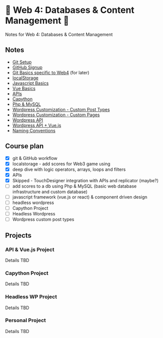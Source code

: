 # :wave: Web 4: Databases &amp; Content Management :wave:

Notes for Web 4: Databases &amp; Content Management

## Notes

- [Git Setup](notes/git.md)
- [GitHub Signup](https://github.com/582Multimedia/GitHub-signup)
- [Git Basics specific to Web4](https://github.com/582Multimedia/git-basics) (for later)
- [localStorage](notes/localstorage.md)
- [Javascript Basics](https://github.com/582Multimedia/js-basics)
- [Vue Basics](notes/vuejs.md)
- [APIs](notes/api.md)
- [Capython](notes/capython.md)
- [Php & MySQL](notes/php-mysql.md)
- [Wordpress Customization - Custom Post Types](notes/wp-custom-post-type.md)
- [Wordpress Customization - Custom Pages](notes/wp-custom-page.md)
- [Wordpress API](notes/wp-api-headless.md)
- [Wordpress API + Vue.js](notes/wp-api-vuejs.md)
- [Naming Conventions](notes/naming-conventions.md)

## Course plan

- [x] git & GitHub workflow
- [x] localstorage - add scores for Web3 game using
- [x] deep dive with logic operators, arrays, loops and filters
- [x] APIs
- [x] Skipped - TouchDesigner integration with APIs and replicator (maybe?)
- [ ] add scores to a db using Php & MySQL (basic web database infrastructure and custom database)
- [ ] javascript framework (vue.js or react) & component driven design
- [ ] headless wordpress
- [ ] Capython Project
- [ ] Headless Wordpress
- [ ] Wordpress custom post types

## Projects

### API & Vue.js Project

Details TBD

### Capython Project

Details TBD

### Headless WP Project

Details TBD

### Personal Project

Details TBD

<!-- ## TO DO

[How to use CyberPanel Git Manager For Complete Automation](https://community.cyberpanel.net/t/how-to-use-cyberpanel-git-manager-for-complete-automation/30630)

## Wp custom post types

[How to Create Custom Post Types in WordPress](https://elementor.com/blog/wordpress-custom-post-types/?utm_source=google&utm_medium=cpc&utm_campaign=11138809851&utm_term=&lang=&gad_source=1&gclid=Cj0KCQiAx9q6BhCDARIsACwUxu5Ea-LpMA5JnV7pgS-xkT5Yonc8NkM8FE7qkxhrYD2Y11tb7zq4jGIaAoquEALw_wcB)

[How to Create Custom Post Types in WordPress (via Plugin and Code)](https://www.cloudways.com/blog/wordpress-custom-post-type/)

### Official

[Custom Post Types](https://developer.wordpress.org/plugins/post-types/) - [Registering Custom Post Types](https://developer.wordpress.org/plugins/post-types/registering-custom-post-types/) - [Working with Custom Post Types](https://developer.wordpress.org/plugins/post-types/working-with-custom-post-types/)

### Plugins

[Custom Post Type UI](https://wordpress.org/plugins/custom-post-type-ui/)

[Pods – Custom Content Types and Fields](https://wordpress.org/plugins/pods/)

## OLD NOTES FROM PREVIOUS CLASSES (TO BE REVISED)

[582-database-integration](https://github.com/ngyvc/582-database-integration)

[582-block3-adv-web](https://github.com/ngyvc/block3-adv-web) -->
